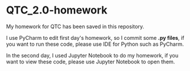 # QTC_2.0-homework

My homework for QTC has been saved in this repository.

I use PyCharm to edit first day's homework, so I commit some **.py files**, if you want to run these code, please use IDE for Python such as PyCharm.

In the second day, I used Jupyter Notebook to do my homework, if you want to view these code, please use Jupyter Notebook to open them.
